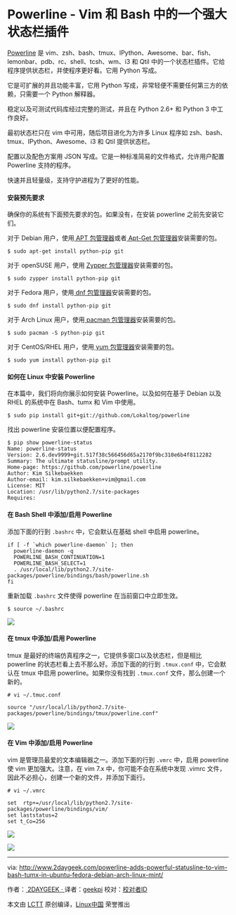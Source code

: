 Powerline - Vim 和 Bash 中的一个强大状态栏插件
============================================================


[Powerline][2] 是 vim、zsh、bash、tmux、IPython、Awesome、bar、fish、lemonbar、pdb、rc、shell、tcsh、wm、i3 和 Qtil 中的一个状态栏插件。它给程序提供状态栏，并使程序更好看。它用 Python 写成。

它是可扩展的并且功能丰富，它用 Python 写成，非常轻便不需要任何第三方的依赖，只需要一个 Python 解释器。

稳定以及可测试代码库经过完整的测试，并且在 Python 2.6+ 和 Python 3 中工作良好。

最初状态栏只在 vim 中可用，随后项目进化为为许多 Linux 程序如 zsh、bash、tmux、IPython、Awesome、i3 和 Qtil 提供状态栏。

配置以及配色方案用 JSON 写成。它是一种标准简易的文件格式，允许用户配置 Powerline 支持的程序。

快速并且轻量级，支持守护进程为了更好的性能。

#### 安装预先要求

确保你的系统有下面预先要求的包。如果没有，在安装 powerline 之前先安装它们。

对于 Debian 用户，使用[ APT 包管理器][3]或者[ Apt-Get 包管理器][4]安装需要的包。

```
$ sudo apt-get install python-pip git
```

对于 openSUSE 用户，使用 [ Zypper 包管理器][5]安装需要的包。

```
$ sudo zypper install python-pip git
```

对于 Fedora 用户，使用[ dnf 包管理器][6]安装需要的包。

```
$ sudo dnf install python-pip git
```

对于 Arch Linux 用户，使用[ pacman 包管理器][7]安装需要的包。

```
$ sudo pacman -S python-pip git
```

对于 CentOS/RHEL 用户，使用[ yum 包管理器][8]安装需要的包。

```
$ sudo yum install python-pip git
```

#### 如何在 Linux 中安装 Powerline

在本篇中，我们将向你展示如何安装 Powerline。以及如何在基于 Debian 以及 RHEL 的系统中在 Bash、tumx 和 Vim 中使用。

```
$ sudo pip install git+git://github.com/Lokaltog/powerline
```

找出 powerline 安装位置以便配置程序。

```
$ pip show powerline-status
Name: powerline-status
Version: 2.6.dev9999+git.517f38c566456d65a2170f9bc310e6b4f8112282
Summary: The ultimate statusline/prompt utility.
Home-page: https://github.com/powerline/powerline
Author: Kim Silkebaekken
Author-email: kim.silkebaekken+vim@gmail.com
License: MIT
Location: /usr/lib/python2.7/site-packages
Requires: 
```

#### 在 Bash Shell 中添加/启用 Powerline

添加下面的行到 `.bashrc` 中，它会默认在基础 shell 中启用 powerline。

```
if [ -f `which powerline-daemon` ]; then
  powerline-daemon -q
  POWERLINE_BASH_CONTINUATION=1
  POWERLINE_BASH_SELECT=1
  . /usr/local/lib/python2.7/site-packages/powerline/bindings/bash/powerline.sh
fi
```

重新加载 `.bashrc` 文件使得 powerline 在当前窗口中立即生效。

```
$ source ~/.bashrc
```

 [![](http://www.2daygeek.com/wp-content/uploads/2017/06/install-powerline-in-linux-1.png)][9] 

#### 在 tmux 中添加/启用 Powerline

tmux 是最好的终端仿真程序之一，它提供多窗口以及状态栏，但是相比 powerline 的状态栏看上去不那么好。添加下面的的行到 `.tmux.conf` 中，它会默认在 tmux 中启用 powerline。如果你没有找到 `.tmux.conf` 文件，那么创建一个新的。

```
# vi ~/.tmuc.conf

source "/usr/local/lib/python2.7/site-packages/powerline/bindings/tmux/powerline.conf"
```

 [![](http://www.2daygeek.com/wp-content/uploads/2017/06/install-powerline-in-linux-2.png)][10] 

#### 在 Vim 中添加/启用 Powerline

vim 是管理员最爱的文本编辑器之一。添加下面的行到 `.vmrc` 中，启用 powerline 使 vim 更加强大。注意，在 vim 7.x 中，你可能不会在系统中发现 .vimrc 文件，因此不必担心，创建一个新的文件，并添加下面行。

```
# vi ~/.vmrc

set  rtp+=/usr/local/lib/python2.7/site-packages/powerline/bindings/vim/
set laststatus=2
set t_Co=256
```

 [![](http://www.2daygeek.com/wp-content/uploads/2017/06/install-powerline-in-linux-3.png)][11] 

 [![](http://www.2daygeek.com/wp-content/uploads/2017/06/install-powerline-in-linux-4.png)][12]

--------------------------------------------------------------------------------

via: http://www.2daygeek.com/powerline-adds-powerful-statusline-to-vim-bash-tumx-in-ubuntu-fedora-debian-arch-linux-mint/

作者：[ 2DAYGEEK · ][a]
译者：[geekpi](https://github.com/geekpi)
校对：[校对者ID](https://github.com/校对者ID)

本文由 [LCTT](https://github.com/LCTT/TranslateProject) 原创编译，[Linux中国](https://linux.cn/) 荣誉推出

[a]:http://www.2daygeek.com/author/2daygeek/
[1]:http://www.2daygeek.com/author/2daygeek/
[2]:https://github.com/powerline/powerline
[3]:http://www.2daygeek.com/apt-command-examples/
[4]:http://www.2daygeek.com/apt-get-apt-cache-command-examples/
[5]:http://www.2daygeek.com/zypper-command-examples/
[6]:http://www.2daygeek.com/dnf-command-examples/
[7]:http://www.2daygeek.com/pacman-command-examples/
[8]:http://www.2daygeek.com/yum-command-examples/
[9]:http://www.2daygeek.com/wp-content/uploads/2017/06/install-powerline-in-linux-1.png
[10]:http://www.2daygeek.com/wp-content/uploads/2017/06/install-powerline-in-linux-2.png
[11]:http://www.2daygeek.com/wp-content/uploads/2017/06/install-powerline-in-linux-3.png
[12]:http://www.2daygeek.com/wp-content/uploads/2017/06/install-powerline-in-linux-4.png
